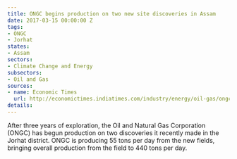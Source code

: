 ```yaml
---
title: ONGC begins production on two new site discoveries in Assam
date: 2017-03-15 00:00:00 Z
tags:
- ONGC
- Jorhat
states:
- Assam
sectors:
- Climate Change and Energy
subsectors:
- Oil and Gas
sources:
- name: Economic Times
  url: http://economictimes.indiatimes.com/industry/energy/oil-gas/ongc-puts-on-production-two-oil-wells-discovered-in-assam/articleshow/57576571.cms
details: 
---
```


After three years of exploration, the Oil and Natural Gas Corporation (ONGC) has begun production on two discoveries it recently made in the Jorhat district. ONGC is producing 55 tons per day from the new fields, bringing overall production from the field to 440 tons per day.
